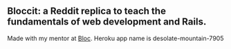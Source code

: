 ## Bloccit: a Reddit replica to teach the fundamentals of web development and Rails.

Made with my mentor at [Bloc](http://bloc.io).
Heroku app name is desolate-mountain-7905
